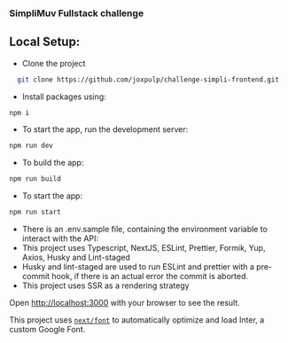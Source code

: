 ### SimpliMuv Fullstack challenge

## Local Setup:

- Clone the project

```bash
  git clone https://github.com/joxpulp/challenge-simpli-frontend.git
```

- Install packages using:

```bash
npm i
```

- To start the app, run the development server:

```bash
npm run dev
```

- To build the app:

```bash
npm run build
```

- To start the app:

```bash
npm run start
```

- There is an .env.sample file, containing the environment variable to interact with the API:
- This project uses Typescript, NextJS, ESLint, Prettier, Formik, Yup, Axios, Husky and Lint-staged
- Husky and lint-staged are used to run ESLint and prettier with a pre-commit hook, if there is an actual error the commit is aborted.
- This project uses SSR as a rendering strategy

Open [http://localhost:3000](http://localhost:3000) with your browser to see the result.

This project uses [`next/font`](https://nextjs.org/docs/basic-features/font-optimization) to automatically optimize and load Inter, a custom Google Font.
